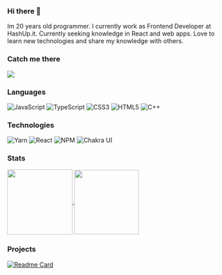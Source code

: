 ### Hi there 👋

<!--
**patrykrossa/patrykrossa** is a ✨ _special_ ✨ repository because its `README.md` (this file) appears on your GitHub profile.

Here are some ideas to get you started:

- 🔭 I’m currently working on ...
- 🌱 I’m currently learning ...
- 👯 I’m looking to collaborate on ...
- 🤔 I’m looking for help with ...
- 💬 Ask me about ...
- 📫 How to reach me: ...
- 😄 Pronouns: ...
- ⚡ Fun fact: ...
-->
Im 20 years old programmer. I currently work as Frontend Developer at HashUp.it. Currently seeking knowledge in React and web apps. Love to learn new technologies and share my knowledge with others.

### Catch me there
<a href="https://www.linkedin.com/in/patrykrossa/"> <img src="https://img.shields.io/badge/linkedin-%230077B5.svg?style=for-the-badge&logo=linkedin&color=3b0f04&logoColor=white"/> </a>

### Languages
![JavaScript](https://img.shields.io/badge/javascript-%23323330.svg?style=flat-square&logo=javascript&color=3b0f04&logoColor=white)
![TypeScript](https://img.shields.io/badge/typescript-%23007ACC.svg?style=flat-square&logo=typescript&color=3b0f04&logoColor=white)
![CSS3](https://img.shields.io/badge/css3-%231572B6.svg?style=flat-square&logo=css3&color=3b0f04&logoColor=white)
![HTML5](https://img.shields.io/badge/html5-%23E34F26.svg?style=flat-square&logo=html5&color=3b0f04&logoColor=white)
![C++](https://img.shields.io/badge/c++-%3670A0.svg?style=flat-square&logo=c%2B%2B&color=3b0f04&logoColor=white)

### Technologies
![Yarn](https://img.shields.io/badge/yarn-%232C8EBB.svg?style=flat-square&logo=yarn&color=3b0f04&logoColor=white)
![React](https://img.shields.io/badge/react-%2320232a.svg?style=flat-square&logo=react&color=3b0f04&logoColor=white)
![NPM](https://img.shields.io/badge/NPM-%23000000.svg?style=flat-square&logo=npm&color=3b0f04&logoColor=white)
![Chakra UI](https://img.shields.io/badge/Chakra_%20UI-%23007ACC.svg?style=flat-square&logo=chakraui&color=3b0f04&logoColor=white)

### Stats
<div>
<a href="https://github.com/patrykrossa/github-readme-stats">
  <img align="center" height="150px" src="https://github-readme-stats.vercel.app/api?username=patrykrossa&count_private=true&layout=compact&theme=omni&hide=stars" />
</a>
 <img align="center" height="148px"   src="https://s9.gifyu.com/images/output-onlinegiftools6c36b02e74d2e6d6.gif" />
</div>

### Projects 
[![Readme Card](https://github-readme-stats.vercel.app/api/pin/?username=patrykrossa&repo=financial-chart-made-simple&theme=omni)](https://github.com/patrykrossa/financial-chart-made-simple?)

